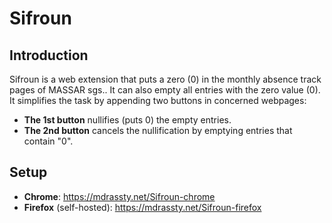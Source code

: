 # Sifroun
## Introduction
Sifroun is a web extension that puts a zero (0) in the monthly absence track pages of MASSAR sgs.. It can also empty all entries with the zero value (0).
It simplifies the task by appending two buttons in concerned webpages:
- **The 1st button** nullifies (puts 0) the empty entries.
- **The 2nd button** cancels the nullification by emptying entries that contain "0".
## Setup
- **Chrome**: https://mdrassty.net/Sifroun-chrome
- **Firefox** (self-hosted): https://mdrassty.net/Sifroun-firefox
